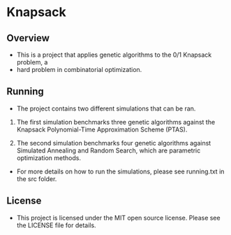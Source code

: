 # Knapsack

## Overview

* This is a project that applies genetic algorithms to the 0/1 Knapsack problem, a
* hard problem in combinatorial optimization. 

## Running

* The project contains two different simulations that can be ran.

1. The first simulation benchmarks three genetic algorithms against the Knapsack
Polynomial-Time Approximation Scheme (PTAS).

2. The second simulation benchmarks four genetic algorithms against Simulated
Annealing and Random Search, which are parametric optimization methods.

* For more details on how to run the simulations, please see running.txt in the src
folder.

## License

* This project is licensed under the MIT open source license. Please see the LICENSE file for details.
